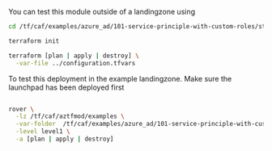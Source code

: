 You can test this module outside of a landingzone using

```bash
cd /tf/caf/examples/azure_ad/101-service-principle-with-custom-roles/standalone

terraform init

terraform [plan | apply | destroy] \
  -var-file ../configuration.tfvars 


```

To test this deployment in the example landingzone. Make sure the launchpad has been deployed first

```bash

rover \
  -lz /tf/caf/aztfmod/examples \
  -var-folder  /tf/caf/examples/azure_ad/101-service-principle-with-custom-roles/ \
  -level level1 \
  -a [plan | apply | destroy]

```